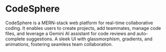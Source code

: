 # CodeSphere
 CodeSphere is a MERN-stack web platform for real-time collaborative coding. It enables users to create projects, add teammates, manage code files, and leverage a Gemini AI assistant for code reviews and auto-complete suggestions. A sleek UI with glassmorphism, gradients, and animations, fostering seamless team collaboration.
